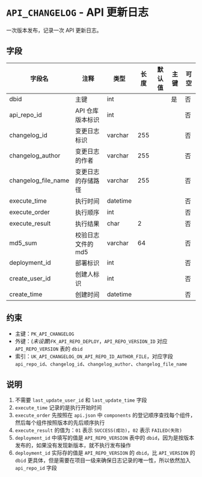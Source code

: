 # `API_CHANGELOG` - API 更新日志

一次版本发布，记录一次 API 更新日志。

## 字段

| 字段名              | 注释               | 类型     | 长度 | 默认值 | 主键 | 可空 |
| ------------------- | ------------------ | -------- | ---- | ------ | ---- | ---- |
| dbid                | 主键               | int      |      |        | 是   | 否   |
| api_repo_id         | API 仓库版本标识   | int      |      |        |      | 否   |
| changelog_id        | 变更日志标识       | varchar  | 255  |        |      | 否   |
| changelog_author    | 变更日志的作者     | varchar  | 255  |        |      | 否   |
| changelog_file_name | 变更日志的存储路径 | varchar  | 255  |        |      | 否   |
| execute_time        | 执行时间           | datetime |      |        |      | 否   |
| execute_order       | 执行顺序           | int      |      |        |      | 否   |
| execute_result      | 执行结果           | char     | 2    |        |      | 否   |
| md5_sum             | 校验日志文件的 md5 | varchar  | 64   |        |      | 否   |
| deployment_id       | 部署标识           | int      |      |        |      | 否   |
| create_user_id      | 创建人标识         | int      |      |        |      | 否   |
| create_time         | 创建时间           | datetime |      |        |      | 否   |

## 约束

* 主键：`PK_API_CHANGELOG`
* 外键：(*未设置*)`FK_API_REPO_DEPLOY`，`API_REPO_VERSION_ID` 对应 `API_REPO_VERSION` 表的 `dbid`
* 索引：`UK_API_CHANGELOG_ON_API_REPO_ID_AUTHOR_FILE`，对应字段 `api_repo_id`、`changelog_id`、`changelog_author`、`changelog_file_name`

## 说明

1. 不需要 `last_update_user_id` 和 `last_update_time` 字段
2. `execute_time` 记录的是执行开始时间
3. `execute_order` 先按照在 `api.json` 中 `components` 的登记顺序查找每个组件，然后每个组件按照版本的先后顺序执行
4. `execute_result` 的值为：`01` 表示 `SUCCESS(成功)`，`02` 表示 `FAILED(失败)`
5. `deployment_id` 中填写的值是 `API_REPO_VERSION` 表中的 `dbid`，因为是按版本发布的，如果没有发现新版本，就不执行发布操作
6. `deployment_id` 实际存的值是 `API_REPO_VERSION` 的 `dbid`，比 `API_VERSION` 的 `dbid` 更具体，但是需要在项目一级来确保日志记录的唯一性，所以依然加入 `api_repo_id` 字段
